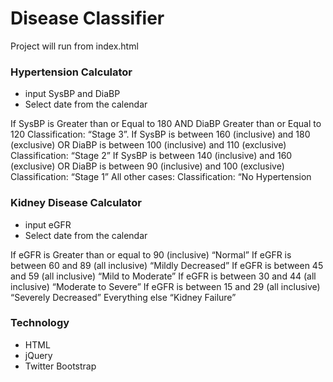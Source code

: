 # Disease Classifier

Project will run from index.html

### Hypertension Calculator

  - input SysBP and DiaBP
  - Select date from the calendar
  
  If SysBP is Greater than or Equal to 180 AND DiaBP Greater than or Equal to 120 Classification: “Stage 3”.  If SysBP is between 160 (inclusive) and 180 (exclusive) OR DiaBP is between 100 (inclusive) and 110 (exclusive) Classification: “Stage 2”  If SysBP is between 140 (inclusive) and 160 (exclusive) OR DiaBP is between 90 (inclusive) and 100 (exclusive) Classification: “Stage 1”  All other cases: Classification: “No Hypertension
  
### Kidney Disease Calculator

  - input eGFR
  - Select date from the calendar
  
  If eGFR is Greater than or equal to 90 (inclusive) “Normal” If eGFR is between 60 and 89 (all inclusive) “Mildly Decreased” If eGFR is between 45 and 59 (all inclusive) “Mild to Moderate” If eGFR is between 30 and 44 (all inclusive) “Moderate to Severe” If eGFR is between 15 and 29 (all inclusive) “Severely Decreased” Everything else “Kidney Failure”

### Technology
* HTML
* jQuery
* Twitter Bootstrap 



